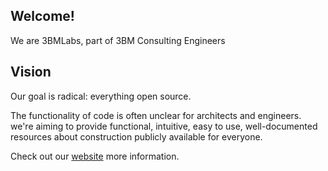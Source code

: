## Welcome!

<!--

**Here are some ideas to get you started:**

🙋‍♀️ A short introduction - what is your organization all about?
🌈 Contribution guidelines - how can the community get involved?
👩‍💻 Useful resources - where can the community find your docs? Is there anything else the community should know?
🍿 Fun facts - what does your team eat for breakfast?
🧙 Remember, you can do mighty things with the power of [Markdown](https://docs.github.com/github/writing-on-github/getting-started-with-writing-and-formatting-on-github/basic-writing-and-formatting-syntax)
-->
We are 3BMLabs, part of 3BM Consulting Engineers

## Vision
Our goal is radical: everything open source. <br>

The functionality of code is often unclear for architects and engineers.<br>
we're aiming to provide functional, intuitive, easy to use, well-documented resources about construction publicly available for everyone.

Check out our [website](https://3bm.co.nl/) more information.
